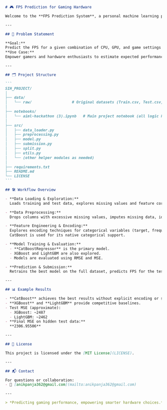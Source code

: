 ````markdown
# 🎮 FPS Prediction for Gaming Hardware

Welcome to the **FPS Prediction System**, a personal machine learning project focused on predicting **Frames Per Second (FPS)** for various gaming hardware and game settings. This project enables users to estimate gaming performance based on system specifications and game configurations, helping make smarter hardware and gaming decisions.

---

## 🧩 Problem Statement

**Goal:**  
Predict the FPS for a given combination of CPU, GPU, and game settings using historical benchmark data.  
**Use Case:**  
Empower gamers and hardware enthusiasts to estimate expected performance before making purchases or changing settings.

---

## 🗂️ Project Structure

```
SIH_PROJECT/
│
├── data/
│   └── raw/                  # Original datasets (Train.csv, Test.csv, etc.)
│
├── notebooks/
│   └── aiml-hackathon (3).ipynb   # Main project notebook (all logic here)
│
├── src/
│   ├── data_loader.py
│   ├── preprocessing.py
│   ├── model.py
│   ├── submission.py
│   ├── split.py
│   ├── utils.py
│   └── (other helper modules as needed)
│
├── requirements.txt
├── README.md
└── LICENSE
```

## 🛠️ Workflow Overview

- **Data Loading & Exploration:**  
  Loads training and test data, explores missing values and feature correlations.

- **Data Preprocessing:**  
  Drops columns with excessive missing values, imputes missing data, identifies numeric and categorical columns.

- **Feature Engineering & Encoding:**  
  Explores encoding techniques for categorical variables (target, frequency, label encoding).  
  CatBoost is used for its native categorical support.

- **Model Training & Evaluation:**  
  - **CatBoostRegressor** is the primary model.
  - XGBoost and LightGBM are also explored.
  - Models are evaluated using RMSE and MSE.

- **Prediction & Submission:**  
  Retrains the best model on the full dataset, predicts FPS for the test set, and generates a submission CSV.

---

## 📊 Example Results

- **CatBoost** achieves the best results without explicit encoding or scaling.
- **XGBoost** and **LightGBM** provide competitive baselines.
- Test MSE (approximate):
  - XGBoost: ~2487
  - LightGBM: ~2462
- **Final MSE on hidden test data:**  
  **2306.95506**

---

## 📜 License

This project is licensed under the [MIT License](LICENSE).

---

## 📬 Contact

For questions or collaboration:
- 📧 [anikpanja362@gmail.com](mailto:anikpanja362@gmail.com)

---

> *Predicting gaming performance, empowering smarter hardware choices.*
````

